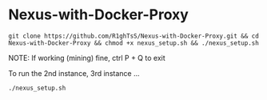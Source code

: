 # Nexus-with-Docker-Proxy

	git clone https://github.com/R1ghTsS/Nexus-with-Docker-Proxy.git && cd Nexus-with-Docker-Proxy && chmod +x nexus_setup.sh && ./nexus_setup.sh

NOTE: If working (mining) fine, ctrl P + Q to exit

To run the 2nd instance, 3rd instance ...

	./nexus_setup.sh

